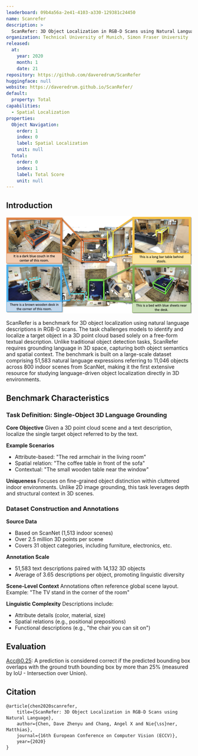 ```yaml
---
leaderboard: 09b4a56a-2e41-4103-a330-129381c24450
name: Scanrefer
description: >
  ScanRefer: 3D Object Localization in RGB-D Scans using Natural Language
organization: Technical University of Munich, Simon Fraser University
released:
  at:
    year: 2020
    month: 1
    date: 21
repository: https://github.com/daveredrum/ScanRefer
huggingface: null
website: https://daveredrum.github.io/ScanRefer/
default:
  property: Total
capabilities:
  - Spatial Localization
properties:
  Object Navigation:
    order: 1
    index: 0
    label: Spatial Localization
    unit: null
  Total:
    order: 0
    index: 1
    label: Total Score
    unit: null
---
```


## Introduction

![alt text](assets/Scanrefer.png)

ScanRefer is a benchmark for 3D object localization using natural language descriptions in RGB-D scans. The task challenges models to identify and localize a target object in a 3D point cloud based solely on a free-form textual description. Unlike traditional object detection tasks, ScanRefer requires grounding language in 3D space, capturing both object semantics and spatial context. The benchmark is built on a large-scale dataset comprising 51,583 natural language expressions referring to 11,046 objects across 800 indoor scenes from ScanNet, making it the first extensive resource for studying language-driven object localization directly in 3D environments.
## Benchmark Characteristics

### Task Definition: Single-Object 3D Language Grounding

**Core Objective**
Given a 3D point cloud scene and a text description, localize the single target object referred to by the text.

**Example Scenarios**
- Attribute-based: "The red armchair in the living room"
- Spatial relation: "The coffee table in front of the sofa"
- Contextual: "The small wooden table near the window"

**Uniqueness**
Focuses on fine-grained object distinction within cluttered indoor environments.
Unlike 2D image grounding, this task leverages depth and structural context in 3D scenes.

### Dataset Construction and Annotations

**Source Data**
- Based on ScanNet (1,513 indoor scenes)
- Over 2.5 million 3D points per scene
- Covers 31 object categories, including furniture, electronics, etc.

**Annotation Scale**
- 51,583 text descriptions paired with 14,132 3D objects
- Average of 3.65 descriptions per object, promoting linguistic diversity

**Scene-Level Context**
Annotations often reference global scene layout.
Example: "The TV stand in the corner of the room"

**Linguistic Complexity**
Descriptions include:
- Attribute details (color, material, size)
- Spatial relations (e.g., positional prepositions)
- Functional descriptions (e.g., "the chair you can sit on")


## Evaluation
Acc@0.25: A prediction is considered correct if the predicted bounding box overlaps with the ground truth bounding box by more than 25% (measured by IoU - Intersection over Union).

## Citation

```
@article{chen2020scanrefer,
    title={ScanRefer: 3D Object Localization in RGB-D Scans using Natural Language},
    author={Chen, Dave Zhenyu and Chang, Angel X and Nie{\ss}ner, Matthias},
    journal={16th European Conference on Computer Vision (ECCV)},
    year={2020}
}
```
